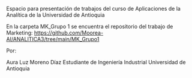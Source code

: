 Espacio para presentación de trabajos del curso de Aplicaciones de la Analítica de la Universidad de Antioquia

En la carpeta MK_Grupo 1 se encuentra el repositorio del trabajo de Marketing: https://github.com/Moorea-AI/ANALITICA3/tree/main/MK_Grupo1

Por:

Aura Luz Moreno Díaz
Estudiante de Ingeniería Industrial Universidad de Antioquia
